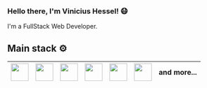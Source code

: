 ### Hello there, I'm Vinicius Hessel! 😷 

I'm a FullStack Web Developer.

## Main stack ⚙️

| <img height="40px" src="https://cdn.svgporn.com/logos/html-5.svg"> | <img height="40px" src="https://cdn.svgporn.com/logos/css-3.svg"> | <img height="40px" src="https://cdn.svgporn.com/logos/javascript.svg"> | <img height="40px" src="https://cdn.svgporn.com/logos/vue.svg"> | <img height="40px" src="https://i.ibb.co/MGPxg7q/nodejs-logo-FBE122-E377-seeklogo-com.png"> | <img height ="40px" src="https://i.ibb.co/HCj91Cj/docker-13-1175230.png"> | **and more...** |
|---|---|---|---|---|---|---|
